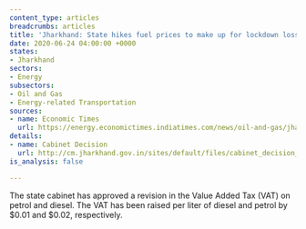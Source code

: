 ```yaml
---
content_type: articles
breadcrumbs: articles
title: 'Jharkhand: State hikes fuel prices to make up for lockdown losses'
date: 2020-06-24 04:00:00 +0000
states:
- Jharkhand
sectors:
- Energy
subsectors:
- Oil and Gas
- Energy-related Transportation
sources:
- name: Economic Times
  url: https://energy.economictimes.indiatimes.com/news/oil-and-gas/jharkhand-state-hikes-fuel-prices-to-make-up-for-lockdown-losses/76435824
details:
- name: Cabinet Decision
  url: http://cm.jharkhand.gov.in/sites/default/files/cabinet_decision_17_06_2020.pdf
is_analysis: false

---
```

The state cabinet has approved a revision in the Value Added Tax (VAT) on petrol and diesel. The VAT has been raised per liter of diesel and petrol by $0.01 and $0.02, respectively.